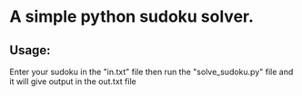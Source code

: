 # A simple python sudoku solver.

## Usage:
Enter your sudoku in the "in.txt" file then run the "solve_sudoku.py" file and it will give output in the out.txt file
